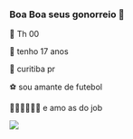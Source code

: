 ### Boa Boa seus gonorreio 🤙

👤 Th 00

🤪 tenho 17 anos

📍 curitiba pr

⚽️ sou amante de futebol

🧍🏽🧍🏻‍♀💍 e amo as do job

![](https://media.tenor.com/IZv6D4UcqE4AAAAC/neyneysupremo.gif)
